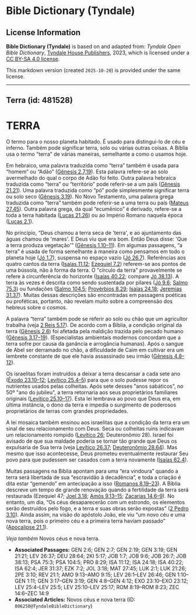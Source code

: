 # Bible Dictionary (Tyndale)

## License Information

**Bible Dictionary (Tyndale)** is based on and adapted from: _Tyndale Open Bible Dictionary_, [Tyndale House Publishers](https://tyndaleopenresources.com/), 2023, which is licensed under a [CC BY-SA 4.0 license](https://creativecommons.org/licenses/by-sa/4.0/legalcode.en).

This markdown version (created `2025-10-20`) is provided under the same license.



--------------------------------

## Terra (id: 481528)

TERRA
=====

O termo para o nosso planeta habitado. É usado para distingui\-lo de céu e inferno. Também pode significar terra, solo ou várias outras coisas. A Bíblia usa o termo "terra" de várias maneiras, semelhante a como o usamos hoje.

Em hebraico, uma palavra traduzida como “terra” também é usada para “homem” ou “Adão” ([Gênesis 2\.7,19](https://ref.ly/Gen2:7)). Esta palavra refere\-se ao solo avermelhado do qual o corpo de Adão foi feito. Outra palavra hebraica traduzida como “terra” ou “território” pode referir\-se a um país ([Gênesis 21\.21](https://ref.ly/Gen21:21)). Uma palavra traduzida como “pó” pode simplesmente significar terra ou solo seco ([Gênesis 3\.19](https://ref.ly/Gen3:19)). No Novo Testamento, uma palavra grega traduzida como “terra” também pode referir\-se a uma terra ou país ([Mateus 27\.45](https://ref.ly/Matt27:45)). Outra palavra grega, da qual “ecumênico” é derivado, refere\-se a toda a terra habitada ([Lucas 21\.26](https://ref.ly/Luke21:26)) ou ao Império Romano naquela época ([Lucas 2\.1](https://ref.ly/Luke2:1)).

No princípio, “Deus chamou a terra seca de 'terra', e ao ajuntamento das águas chamou de 'mares'. E Deus viu que era bom. Então Deus disse: 'Que a terra produza vegetação'” ([Gênesis 1\.10–11](https://ref.ly/Gen1:10-Gen1:11)). Em algumas passagens, “a terra” é usada de forma semelhante à maneira como pensamos em todo o planeta hoje ([Jó 1\.7](https://ref.ly/Job1:7)), suspensa no espaço vazio ([Jó 26\.7](https://ref.ly/Job26:7)). Referências aos quatro cantos da terra ([Isaías 11\.12](https://ref.ly/Isa11:12); [Ezequiel 7\.2](https://ref.ly/Ezek7:2)) referem\-se aos pontos de uma bússola, não à forma da terra. O "círculo da terra" provavelmente se refere à circunferência do horizonte ([Isaías 40\.22](https://ref.ly/Isa40:22); compare [Jó 38\.13](https://ref.ly/Job38:13)). A terra às vezes é descrita como sendo sustentada por pilares ([Jó 9\.6](https://ref.ly/Job9:6); [Salmo 75\.3](https://ref.ly/Ps75:3)) ou fundações ([Salmo 104\.5](https://ref.ly/Ps104:5); [Provérbios 8\.29](https://ref.ly/Prov8:29); [Isaías 24\.18](https://ref.ly/Isa24:18); [Jeremias 31\.37](https://ref.ly/Jer31:37)). Muitas dessas descrições são encontradas em passagens poéticas ou proféticas, portanto, não revelam muito sobre a compreensão dos hebreus sobre o cosmos.

A palavra “terra” também pode se referir ao solo ou chão que um agricultor trabalha (veja [2 Reis 5\.17](https://ref.ly/2Kgs5:17)). De acordo com a Bíblia, a condição original da terra ([Gênesis 2\.6](https://ref.ly/Gen2:6)) foi afetada pela maldição trazida pelo pecado humano ([Gênesis 3\.17–19](https://ref.ly/Gen3:17-Gen3:19)). (Especialistas ambientais modernos concordam que a terra sofre por causa da ganância e arrogância humanas). Após o sangue de Abel ser derramado no chão, a dificuldade de Caim em cultivar era um lembrete constante de que ele havia assassinado seu irmão ([Gênesis 4\.8–12](https://ref.ly/Gen4:8-Gen4:12)).

Os israelitas foram instruídos a deixar a terra descansar a cada sete ano ([Êxodo 23\.10–12](https://ref.ly/Exod23:10-Exod23:12); [Levítico 25\.4–5](https://ref.ly/Lev25:4-Lev25:5)) para que o solo pudesse repor os nutrientes usados pelas colheitas. Após sete desses "anos sabáticos", no 50º "ano do jubileu", a terra retornaria aos seus proprietários familiares originais ([Levítico 25\.10–17](https://ref.ly/Lev25:10-Lev25:17)). Esta lei lembrava ao povo que Deus era, em última instância, o dono da terra e impedia o surgimento de poderosos proprietários de terras com grandes propriedades.

A lei mosaica também ensinou aos israelitas que a condição da terra era um sinal de seu relacionamento com Deus. Seca ou colheitas ruins indicavam um relacionamento rompido ([Levítico 26](https://ref.ly/Lev26:1-Lev26:46); Deuteronômio 28\). Israel foi avisado de que sua maldade poderia se tornar tão grande que Deus os expulsaria de Sua terra (veja [Levítico 26\.37](https://ref.ly/Lev26:37); [Deuteronômio 28\.64](https://ref.ly/Deut28:64)). Mas mesmo que isso acontecesse, Deus prometeu eventualmente restaurar Seu povo para que pudessem ser casados com a terra novamente ([Isaías 62\.4](https://ref.ly/Isa62:4)).

Muitas passagens na Bíblia apontam para uma “era vindoura” quando a terra será libertada de sua “escravidão à decadência”, e toda a criação é dita estar “gemendo” em antecipação a isso ([Romanos 8\.19](https://ref.ly/Rom8:19-Rom8:23)[–](https://ref.ly/Zech14:6-Zech14:9)[23](https://ref.ly/Rom8:19-Rom8:23)). A Bíblia descreve um tempo de grande renovação quando a fertilidade da terra será restaurada (Ezequiel 47; [Joel 3\.18](https://ref.ly/Joel3:18); [Amós 9\.13](https://ref.ly/Amos9:13-Amos9:15)[–](https://ref.ly/Zech14:6-Zech14:9)[15](https://ref.ly/Amos9:13-Amos9:15); [Zacarias 14\.6–9](https://ref.ly/Zech14:6-Zech14:9)). No entanto, um dia, “Os céus desaparecerão com um estrondo, os elementos serão destruídos pelo fogo, e a terra e suas obras serão expostas” ([2 Pedro 3\.10](https://ref.ly/2Pet3:10)). Ainda assim, na visão do apóstolo João, ele viu “um novo céu e uma nova terra, pois o primeiro céu e a primeira terra haviam passado” ([Apocalipse 21\.1](https://ref.ly/Rev21:1)).

*Veja também* Novos céus e nova terra.

* **Associated Passages:** GEN 2:6; GEN 2:7; GEN 2:19; GEN 3:19; GEN 21:21; LEV 26:37; DEU 28:64; 2KI 5:17; JOB 1:7; JOB 9:6; JOB 26:7; JOB 38:13; PSA 75:3; PSA 104:5; PRO 8:29; ISA 11:12; ISA 24:18; ISA 40:22; ISA 62:4; JER 31:37; EZK 7:2; JOL 3:18; MAT 27:45; LUK 2:1; LUK 21:26; 2PE 3:10; REV 21:1; AMO 9:13–AMO 9:15; LEV 26:1–LEV 26:46; GEN 1:10–GEN 1:11; GEN 3:17–GEN 3:19; GEN 4:8–GEN 4:12; EXO 23:10–EXO 23:12; LEV 25:4–LEV 25:5; LEV 25:10–LEV 25:17; ROM 8:19–ROM 8:23; ZEC 14:6–ZEC 14:9
* **Associated Articles:** Novos céus e nova terra (ID: `806250@TyndaleBibleDictionary`)

